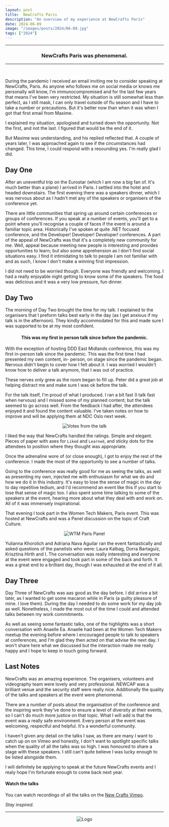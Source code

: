 ```yaml
---
layout: post
title:  NewCrafts Paris
description: "An overview of my experience at NewCrafts Paris"
date: 2024-06-09
image: "/images/posts/2024/06-09.jpg"
tags: ["2024"]
---
```


---

<center>
<h3> NewCrafts Paris was phenomenal. </h3>
</center>

---

<br/>

During the pandemic I received an email inviting me to consider speaking at NewCrafts, Paris. As anyone who follows me on social media or knows me personally will know, I'm immunocompromised and for the last few years that means I've been very restricted. My situation is still somewhat less than perfect, as I still mask, I can only travel outside of flu season and I have to take a number or precautions. But it's better now than when it was when I got that first email from Maxime.

I explained my situation, apologised and turned down the opportunity. Not the first, and not the last. I figured that would be the end of it.

But Maxime was understanding, and his replied reflected that. A couple of years later, I was approached again to see if the circumstances had changed. This time, I could respond with a resounding yes. I'm really glad I did.

## Day One

After an uneventful trip on the Eurostar (which I am now a big fan of. It's much better than a plane) I arrived in Paris. I settled into the hotel and headed downstairs. The first evening there was a speakers dinner, which I was nervous about as I hadn't met any of the speakers or organisers of the conference yet. 

There are little communities that spring up around certain conferences or groups of conferences. If you speak at a number of events, you'll get to a point where you'll recognise a couple of faces if the event is around a familiar topic area. Historically I've spoken at quite .NET focused conference, and the Developer! Developer! Developer! conferences. A part of the appeal of NewCrafts was that it's a completely new community for me. Well, appeal because meeting new people is interesting and provides opportunities to learn; but also some apprehension as I don't find social situations easy. I find it intimidating to talk to people I am not familiar with and as such, I know I don't make a winning first impression.

I did not need to be worried though. Everyone was friendly and welcoming. I had a really enjoyable night getting to know some of the speakers. The food was delicious and it was a very low pressure, fun dinner.

## Day Two

The morning of Day Two brought the time for my talk. I explained to the organisers that I preform talks best early in the day (as I get anxious if my talk is in the afternoon). They kindly accommodated for this and made sure I was supported to be at my most confident.

<center>
<h4> This was my first in person talk since before the pandemic. </h4>
</center>

With the exception of hosting DDD East Midlands conference, this was my first in-person talk since the pandemic. This was the first time I had presented my own content, in- person, on stage since the pandemic began. Nervous didn't begin to cover how I felt about it. I was worried I wouldn't know how to deliver a talk anymore, that I was out of practice.

These nerves only grew as the room began to fill up. Peter did a great job at helping distract me and make sure I was ok before the talk. 

For the talk itself, I'm proud of what I produced. I ran a bit fast (I talk fast when nervous) and I missed some of my planned content; but the talk seemed to go across well. From the feedback I had after, the attendees enjoyed it and found the content valuable. I've taken notes on how to improve and will be applying them at NDC Oslo next week.

<div style="text-align:center; width:80%; margin-left: 10%;" markdown="1">
<img src="{{site.baseurl}}/images/posts/2024/06-09/vote.jpg" alt="Votes from the talk">
</div>

I liked the way that NewCrafts handled the ratings. Simple and elegant. Pieces of paper with axes for `Liked` and `Learned`, and sticky dots for the attendees to position where they thought was appropriate. 

Once the adrenaline wore of (or close enough), I got to enjoy the rest of the conference. I made the most of the opportunity to see a number of talks. 

Going to the conference was really good for me as seeing the talks, as well as presenting my own, injected me with enthusiasm for what we do and how we do it in this industry. It's easy to lose the sense of magic in the day to day repetitive tedium, and I'd recommend an event like this if you start to lose that sense of magic too. I also spent some time talking to some of the speakers at the event, hearing more about what they deal with and work on. All of it was immensely inspirational.

That evening I took part in the Women Tech Makers, Paris event. This was hosted at NewCrafts and was a Panel discussion on the topic of Craft Culture.

<div style="text-align:center; width:80%; margin-left: 10%;" markdown="1">
<img src="{{site.baseurl}}/images/posts/2024/06-09/wtm.jpg" alt="WTM Paris Panel">
</div>

Yulianna Khorolich and Adriana Nava Aguilar ran the event fantastically and asked questions of the panelists who were: Laura Kalbag, Dorra Bartaguiz, Krisztina Hirth and I. The conversation was really interesting and everyone at the event were engaged and took part in some of the back and forth. It was a great end to a brilliant day, though I was exhausted at the end of it all.

## Day Three

Day Three of NewCrafts was aas good as the day before. I did arrive a bit later, as I wanted to get some macaron while in Paris (a guilty pleasure of mine. I love them). During the day I needed to do some work for my day job as well. Nonetheless, I made the most out of the time I could and attended talks between my work commitments.

As well as seeing some fantastic talks, one of the highlights was a short conversation with Anaelle Ea. Anaelle had been at the Women Tech Makers meetup the evening before where I encouraged people to talk to speakers at conferences, and I'm glad they then acted on that advise the next day. I won't share here what we discussed but the interaction made me really happy and I hope to keep in touch going forward.

## Last Notes

NewCrafts was an amazing experience. The organisers, volunteers and videography team were lovely and very professional. NEWCAP was a brilliant venue and the security staff were really nice. Additionally the quality of the talks and speakers at the event were phenomenal. 

There are a number of posts about the organisation of the conference and the inspiring work they've done to ensure a level of diversity at their events, so I can't do much more justice on that topic. What I will add is that the event was a really safe environment. Every person at the event was welcoming, respectful and helpful. It's a wonderful community. 

I haven't given any detail on the talks I saw, as there are many I want to catch up on on Vimeo and honestly, I don't want to spotlight specific talks when the quality of all the talks was so high. I was honoured to share a stage with these speakers. I still can't quite believe I was lucky enough to be listed alongside them.

I will definitely be applying to speak at the future NewCrafts events and I realy hope I'm fortunate enough to come back next year.

#### Watch the talks

You can watch recordings of all the talks on the [New Crafts Vimeo](https://vimeopro.com/newcrafts/newcrafts).

_Stay inspired._

---

<div style="text-align:center" markdown="1">
<img src="{{site.baseurl}}/images/logo.png" alt="Logo">
</div>
